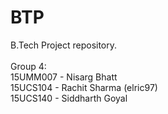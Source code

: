 # BTP
B.Tech Project repository.
<br /> 
<br />
Group 4:  <br />
15UMM007 - Nisarg Bhatt <br />
15UCS104 - Rachit Sharma (elric97) <br />
15UCS140 - Siddharth Goyal <br />
